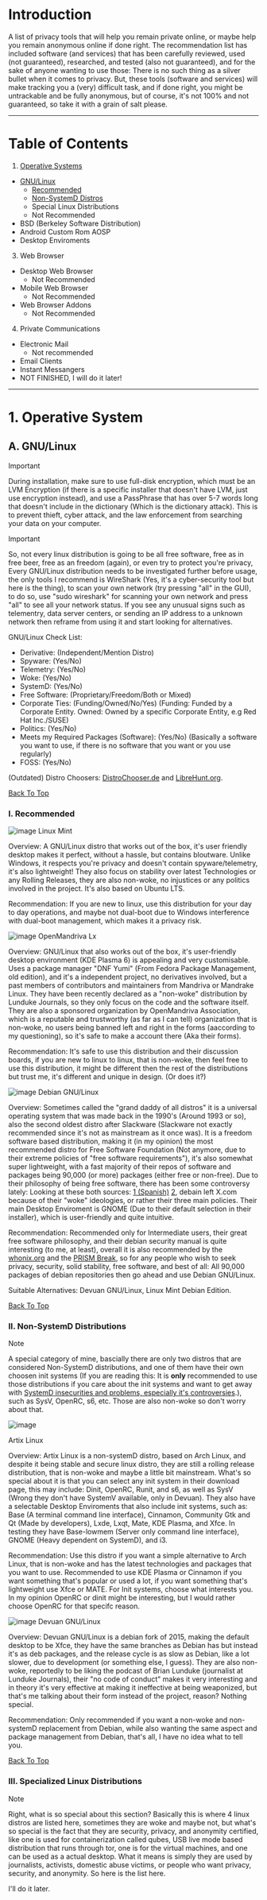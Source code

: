 # Introduction

A list of privacy tools that will help you remain private online, or maybe help you remain anonymous online if done right. The recommendation list has included software (and services)
that has been carefully reviewed, used (not guaranteed), researched, and tested (also not guaranteed), and for the sake of anyone wanting to use those: There is no such thing as a silver bullet when it comes to privacy.
But, these tools (software and services) will make tracking you a (very) difficult task, and if done right, you might be untrackable and be fully anonymous, but of course, it's not 100% and not guaranteed, so take it with a grain of salt please.

-----

# Table of Contents
1. [Operative Systems](https://github.com/IdeaSmith0/Awesome-Privacy/blob/main/Recommendation.md#1-operative-system)
  - [GNU/Linux](https://github.com/IdeaSmith0/Awesome-Privacy/blob/main/Recommendation.md#a-gnulinux)
    - [Recommended](https://github.com/IdeaSmith0/Awesome-Privacy/blob/main/Recommendation.md#i-recommended)
    - [Non-SystemD Distros](https://github.com/IdeaSmith0/Awesome-Privacy/blob/main/Recommendation.md#ii-non-systemd-distributions)
    - Special Linux Distributions
    - Not Recommended
  - BSD (Berkeley Software Distribution)
  - Android Custom Rom AOSP
  - Desktop Enviroments
3. Web Browser
  - Desktop Web Browser
    - Not Recommended
  - Mobile Web Browser
    - Not Recommended
  - Web Browser Addons
    - Not Recommended
  4. Private Communications
  - Electronic Mail
    - Not recommended
  - Email Clients
  - Instant Messangers
  - NOT FINISHED, I will do it later!

-----

# 1. Operative System 
## A. GNU/Linux 

> [!IMPORTANT]
> During installation, make sure to use full-disk encryption, which must be an LVM Encryption (if there is a specific installer that doesn't have LVM, just use encryption instead), and use a PassPhrase that has over 5-7 words long that doesn't include in the dictionary (Which is the dictionary attack). This is to prevent thieft, cyber attack, and the law enforcement from searching your data on your computer.

> [!IMPORTANT]
> So, not every linux distribution is going to be all free software, free as in free beer, free as an freedom (again), or even try to protect you're privacy, Every GNU/Linux distribution needs to be investigated further before usage, the only tools I recommend is WireShark (Yes, it's a cyber-security tool but here is the thing), to scan your own network (try pressing "all" in the GUI), to do so, use "sudo wireshark" for scanning your own network and press "all" to see all your network status. If you see any unusual signs such as telementry, data server centers, or sending an IP address to a unknown network then reframe from using it and start looking for alternatives.   

GNU/Linux Check List:

- Derivative: (Independent/Mention Distro)
- Spyware: (Yes/No)
- Telemetry: (Yes/No)
- Woke: (Yes/No)
- SystemD: (Yes/No)
- Free Software: (Proprietary/Freedom/Both or Mixed)
- Corporate Ties: (Funding/Owned/No/Yes) (Funding: Funded by a Corporate Entity. Owned: Owned by a specific Corporate Entity, e.g Red Hat Inc./SUSE)
- Politics: (Yes/No)
- Meets my Required Packages (Software): (Yes/No) (Basically a software you want to use, if there is no software that you want or you use regularly)
- FOSS: (Yes/No)

(Outdated) Distro Choosers: [DistroChooser.de](https://distrochooser.de/) and [LibreHunt.org](https://librehunt.org/).

[Back To Top](https://github.com/IdeaSmith0/Awesome-Privacy/blob/main/Recommendation.md#table-of-contents)

### I. Recommended 
![image](https://github.com/user-attachments/assets/1ffe653d-d35b-4239-ae8d-e3d00283e21f)
Linux Mint

Overview: A GNU/Linux distro that works out of the box, it's user friendly desktop makes it perfect, without a hassle, but contains bloutware. Unlike Windows, it respects you're privacy and doesn't contain spyware/telemetry, it's also lightweight! They also focus on stability over latest Technologies or any Rolling Releases, they are also non-woke, no injustices or any politics involved in the project. It's also based on Ubuntu LTS.

Recommendation: If you are new to linux, use this distribution for your day to day operations, and maybe not dual-boot due to Windows interference with dual-boot management, which makes it a privacy risk. 

![image](https://github.com/user-attachments/assets/77ffdc48-d540-4080-a6b4-db0e2ee0983f)
OpenMandriva Lx

Overview: GNU/Linux that also works out of the box, it's user-friendly desktop environment (KDE Plasma 6) is appealing and very customisable. Uses a package manager "DNF Yumi" (From Fedora Package Management, old edition), and it's a independent project, no derivatives involved, but a past members of contributors and maintainers from Mandriva or Mandrake Linux. They have been recently declared as a "non-woke" distribution by Lunduke Journals, so they only focus on the code and the software itself. They are also a sponsored organization by OpenMandriva Association, which is a reputable and trustworthy (as far as I can tell) organization that is non-woke, no users being banned left and right in the forms (aaccording to my questioning), so it's safe to make a account there
(Aka their forms).

Recommendation: It's safe to use this distribution and their discussion boards, if you are new to linux to linux, that is non-woke, then feel free to use this distribution, it might be different then the rest of the distributions but trust me, it's different and unique in design. (Or does it?)

![image](https://github.com/user-attachments/assets/ddebb8d9-b5a4-4336-9fa3-a66d5c6646c7)
Debian GNU/Linux

Overview: Sometimes called the "grand daddy of all distros" it is a universal operating system that was made back in the 1990's (Around 1993 or so), also the second oldest distro after Slackware (Slackware not exactly recommended since it's not as mainstream as it once was). It is a freedom software based distribution, making it (in my opinion) the most recommended distro for Free Software Foundation (Not anymore, due to their extreme policies of "free software requirements"), it's also somewhat super lightweight, with a fast majority of their repos of software and packages being 90,000 (or more) packages (either free or non-free). Due to their philosophy of being free software, there has been some controversy lately: Looking at these both sources: [1 (Spanish)](https://laboratoriolinux.es/index.php/-noticias-mundo-linux-/distribuciones/37447-debian-abandona-x-una-decision-peligrosa-para-el-proyecto.html?highlight=WzIwMjJd) [2](https://lunduke.substack.com/p/debian-linux-doubles-down-on-wokeness), debain left X.com because of their "woke" ideologies, or rather their three main policies. Their main Desktop Enviroment is GNOME (Due to their default selection in their installer), which is user-friendly and quite intuitive.

Recommendation: Recommended only for Intermediate users, their great free software philosophy, and their debian security manual is quite interesting (to me, at least), overall it is also recommended by the [whonix.org](https://www.whonix.org/wiki/Host_Operating_System_Selection) and the [PRISM Break](https://prism-break.org/en/categories/gnu-linux/#operating-systems), so for any people who wish to seek privacy, security, solid stability, free software, and best of all: All 90,000 packages of debian repositories then go ahead and use Debian GNU/Linux.

Suitable Alternatives: Devuan GNU/Linux, Linux Mint Debian Edition.

[Back To Top](https://github.com/IdeaSmith0/Awesome-Privacy/blob/main/Recommendation.md#table-of-contents)

### II. Non-SystemD Distributions

> [!NOTE]
> A special category of mine, bascially there are only two distros that are considered Non-SystemD distributions, and one of them have their own choosen init systems (If you are reading this: It is **only** recommended to use those distributions if you care about the init systems and want to get away with [SystemD insecurities and problems, especially it's controversies](https://en.wikipedia.org/wiki/Systemd).), such as SysV, OpenRC, s6, etc. Those are also non-woke so don't worry about that.

![image](https://github.com/user-attachments/assets/5efcf627-595f-462f-8bcd-72bc1eec02b6)

Artix Linux

Overview: Artix Linux is a non-systemD distro, based on Arch Linux, and despite it being stable and secure linux distro, they are still a rolling release distribution, that is non-woke and maybe a little bit mainstream. What's so special about it is that you can select any init system in their download page, this may include: Dinit, OpenRC, Runit, and s6, as well as SysV (Wrong they don't have SystemV available, only in Devuan). They also have a selectable Desktop Enviroments that also include init systems, such as: Base (A terminal command line interface), Cinnamon, Community Gtk and Qt (Made by developers), Lxde, Lxqt, Mate, KDE Plasma, and Xfce. In testing they have Base-lowmem (Server only command line interface), GNOME (Heavy dependent on SystemD), and i3.

Recommendation: Use this distro if you want a simple alternative to Arch Linux, that is non-woke and has the latest technologies and packages that you want to use. Recommended to use KDE Plasma or Cinnamon if you want something that's popular or used a lot, if you want something that's lightweight use Xfce or MATE. For Init systems, choose what interests you. In my opinion OpenRC or dinit might be interesting, but I would rather choose OpenRC for that specifc reason.

![image](https://github.com/user-attachments/assets/180dc5fe-b125-46db-8742-c566c8f40f25)
Devuan GNU/Linux

Overview: Devuan GNU/Linux is a debian fork of 2015, making the default desktop to be Xfce, they have the same branches as Debian has but instead it's as deb packages, and the release cycle is as slow as Debian, like a lot slower, due to development (or something else, I guess). They are also non-woke, reportedly to be liking the podcast of Brian Lunduke (journalist at Lunduke Journals), their "no code of conduct" makes it very interesting and in theory it's very effective at making it ineffective at being weaponized, but that's me talking about their form instead of the project, reason? Nothing special.

Recommendation: Only recommended if you want a non-woke and non-systemD replacement from Debian, while also wanting the same aspect and package management from Debian, that's all, I have no idea what to tell you.

[Back To Top](https://github.com/IdeaSmith0/Awesome-Privacy/blob/main/Recommendation.md#table-of-contents)

### III. Specialized Linux Distributions

> [!NOTE]
> Right, what is so special about this section? Basically this is where 4 linux distros are listed here, sometimes they are woke and maybe not, but what's so special is the fact that they are security, privacy, and anonymity certified, like one is used for containerization called qubes, USB live mode based distribution that runs through tor, one is for the virtual machines, and one can be used as a actual desktop. What it means is simply they are used by journalists, activists, domestic abuse victims, or people who want privacy, security, and anonymity. So here is the list here.

I'll do it later.
